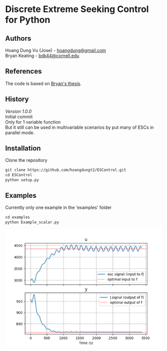 # Discrete Extreme Seeking Control for Python
## Authors
Hoang Dung Vu (Jose) - hoangdung@gmail.com <br />
Bryan Keating        - bdk44@cornell.edu

## References
The code is based on [Bryan's thesis](https://www.ideals.illinois.edu/handle/2142/97233).

## History
*Version 1.0.0* <br />
Initial commit  
Only for 1 variable function <br />
But it still can be used in multivariable scenarios by put many of ESCs in parallel mode.


## Installation
Clone the repository
```
git clone https://github.com/hoangdungt2/ESControl.git
cd ESControl
python setup.py
```
## Examples
Currently only one example in the 'examples' folder
```
cd examples
python Example_scalar.py
```
![alt text](examples/example_scalar.png)
